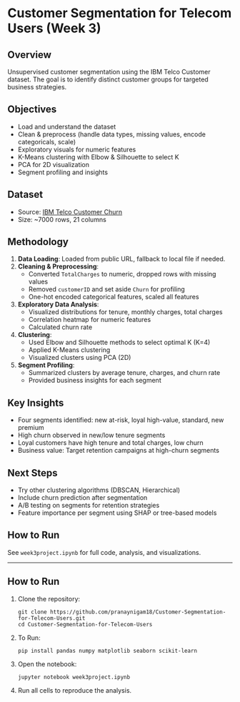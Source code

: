 # Customer Segmentation for Telecom Users (Week 3)

## Overview

Unsupervised customer segmentation using the IBM Telco Customer dataset. The goal is to identify distinct customer groups for targeted business strategies.

## Objectives

- Load and understand the dataset
- Clean & preprocess (handle data types, missing values, encode categoricals, scale)
- Exploratory visuals for numeric features
- K-Means clustering with Elbow & Silhouette to select K
- PCA for 2D visualization
- Segment profiling and insights

## Dataset

- Source: [IBM Telco Customer Churn](https://raw.githubusercontent.com/IBM/telco-customer-churn-on-icp4d/master/data/Telco-Customer-Churn.csv)
- Size: ~7000 rows, 21 columns

## Methodology

1. **Data Loading**: Loaded from public URL, fallback to local file if needed.
2. **Cleaning & Preprocessing**:
   - Converted `TotalCharges` to numeric, dropped rows with missing values
   - Removed `customerID` and set aside `Churn` for profiling
   - One-hot encoded categorical features, scaled all features
3. **Exploratory Data Analysis**:
   - Visualized distributions for tenure, monthly charges, total charges
   - Correlation heatmap for numeric features
   - Calculated churn rate
4. **Clustering**:
   - Used Elbow and Silhouette methods to select optimal K (K=4)
   - Applied K-Means clustering
   - Visualized clusters using PCA (2D)
5. **Segment Profiling**:
   - Summarized clusters by average tenure, charges, and churn rate
   - Provided business insights for each segment

## Key Insights

- Four segments identified: new at-risk, loyal high-value, standard, new premium
- High churn observed in new/low tenure segments
- Loyal customers have high tenure and total charges, low churn
- Business value: Target retention campaigns at high-churn segments

## Next Steps

- Try other clustering algorithms (DBSCAN, Hierarchical)
- Include churn prediction after segmentation
- A/B testing on segments for retention strategies
- Feature importance per segment using SHAP or tree-based models

## How to Run

See `week3project.ipynb` for full code, analysis, and visualizations.

---

## How to Run

1. Clone the repository:

   ```
   git clone https://github.com/pranaynigam18/Customer-Segmentation-for-Telecom-Users.git
   cd Customer-Segmentation-for-Telecom-Users
   ```

2. To Run:

   ```
   pip install pandas numpy matplotlib seaborn scikit-learn
   ```

3. Open the notebook:

   ```
   jupyter notebook week3project.ipynb
   ```

4. Run all cells to reproduce the analysis.

